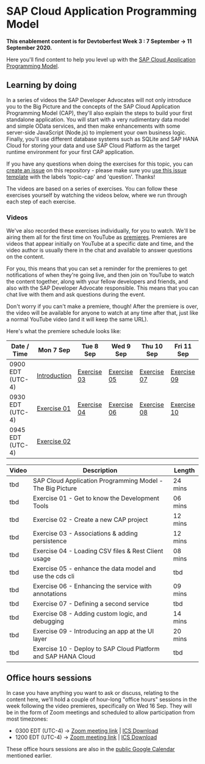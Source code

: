 # SAP Cloud Application Programming Model

**This enablement content is for Devtoberfest Week 3 : 7 September → 11 September 2020.**

Here you'll find content to help you level up with the [SAP Cloud Application Programming Model](https://cap.cloud.sap).

## Learning by doing

In a series of videos the SAP Developer Advocates will not only introduce you to the Big Picture and the concepts of the SAP Cloud Application Programming Model (CAP), they'll also explain the steps to build your first standalone application. You will start with a very rudimentary data model and simple OData services, and then make enhancements with some server-side JavaScript (Node.js) to implement your own business logic. Finally, you'll use different database systems such as SQLite and SAP HANA Cloud for storing your data and use SAP Cloud Platform as the target runtime environment for your first CAP application. 

If you have any questions when doing the exercises for this topic, you can [create an issue](https://github.com/SAP-samples/sap-devtoberfest-2020/issues/new?assignees=&labels=question%2C+topic-cap&template=exercise-question.md&title=Summarize+your+question+here) on this repository - please make sure you [use this issue template](https://github.com/SAP-samples/sap-devtoberfest-2020/issues/new?assignees=&labels=question%2C+topic-cap&template=exercise-question.md&title=Summarize+your+question+here) with the labels 'topic-cap' and 'question'. Thanks!

The videos are based on a series of exercises. You can follow these exercises yourself by watching the videos below, where we run through each step of each exercise. 

### Videos

We've also recorded these exercises individually, for you to watch. We'll be airing them all for the first time on YouTube as [premieres](https://support.google.com/youtube/answer/9080341). Premieres are videos that appear initially on YouTube at a specific date and time, and the video author is usually there in the chat and available to answer questions on the content. 

For you, this means that you can set a reminder for the premieres to get notifications of when they're going live, and then join on YouTube to watch the content together, along with your fellow developers and friends, and also with the SAP Developer Advocate responsible. This means that you can chat live with them and ask questions during the event.

Don't worry if you can't make a premiere, though! After the premiere is over, the video will be available for anyone to watch at any time after that, just like a normal YouTube video (and it will keep the same URL). 

Here's what the premiere schedule looks like:

| Date / Time | Mon 7 Sep | Tue 8 Sep | Wed 9 Sep | Thu 10 Sep | Fri 11 Sep |
| - | - | - | - | - | - |
| 0900 EDT (UTC-4) | [Introduction]() | [Exercise 03]() | [Exercise 05]() | [Exercise 07]() | [Exercise 09]() |
| 0930 EDT (UTC-4) | [Exercise 01]() | [Exercise 04]() | [Exercise 06]() | [Exercise 08]() | [Exercise 10]() |
| 0945 EDT (UTC-4) | [Exercise 02]() |  |  |  |  |


| Video     | Description                                                        | Length  |
| --------- | ------------------------------------------------------------------ | ------- |
| tbd | SAP Cloud Application Programming Model - The Big Picture          | 24 mins     |
| tbd | Exercise 01 - Get to know the Development Tools                    | 06 mins     |
| tbd | Exercise 02 - Create a new CAP project                             | 12 mins     |
| tbd | Exercise 03 - Associations & adding persistence                    | 12 mins     |
| tbd | Exercise 04 - Loading CSV files & Rest Client usage                | 08 mins     |
| tbd | Exercise 05 - enhance the data model and use the cds cli           | tbd     |
| tbd | Exercise 06 - Enhancing the service with annotations               | 09 mins     |
| tbd | Exercise 07 - Defining a second service                            | tbd     |
| tbd | Exercise 08 - Adding custom logic, and debugging                   | 14 mins     |
| tbd | Exercise 09 - Introducing an app at the UI layer                   | 20 mins     |
| tbd | Exercise 10 - Deploy to SAP Cloud Platform and SAP HANA Cloud      | tbd     |

## Office hours sessions

In case you have anything you want to ask or discuss, relating to the content here, we'll hold a couple of hour-long "office hours" sessions in the week following the video premieres, specifically on Wed 16 Sep. They will be in the form of Zoom meetings and scheduled to allow participation from most timezones:

- 0300 EDT (UTC-4) → [Zoom meeting link](https://sap-se.zoom.com/j/92815359419) | [ICS Download]()
- 1200 EDT (UTC-4) → [Zoom meeting link](https://sap-se.zoom.us/j/94809437003) | [ICS Download]()

These office hours sessions are also in the [public Google Calendar](https://calendar.google.com/calendar?cid=Ym1ibGJucHFkOHMwcWZoYnZnMjJqazE3OWdAZ3JvdXAuY2FsZW5kYXIuZ29vZ2xlLmNvbQ) mentioned earlier.

